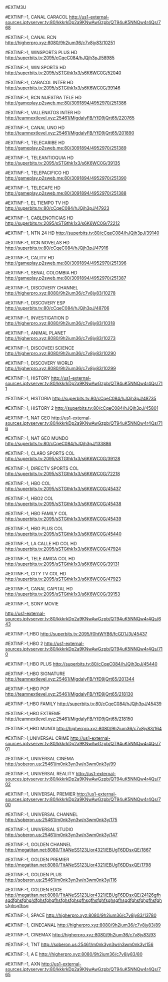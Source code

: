 #EXTM3U 

#EXTINF:-1,  CANAL CARACOL
http://us1-external-sources.iptvserver.tv:80/kkkrkDp2a9KNwAwGzpb/QT94uK5NNQw4r4Qs/768

#EXTINF:-1, CANAL RCN
http://higherpro.xyz:8080/9h2ium36/c7v8jy83/10251

#EXTINF:-1, WINSPORTS PLUS HD
http://superbits.tv:2095/cCqeC084/hJQjh3pJ/58985

#EXTINF:-1, WIN SPORTS HD
http://superbits.tv:2095/sSTGthk1x3/s6K6WC0G/52040

#EXTINF:-1, CARACOL INTER HD
http://superbits.tv:2095/sSTGthk1x3/s6K6WC0G/39146


#EXTINF:-1, RCN NUESTRA TELE HD
http://gameplay.p2sweb.me:80/3091894/4952970/251386

#EXTINF:-1, VALLENATOS INTER HD
http://teamnextlevel.xyz:25461/MigdalyFB/YfD9jQrt65/220765

#EXTINF:-1, CANAL UNO HD
http://teamnextlevel.xyz:25461/MigdalyFB/YfD9jQrt65/201890

#EXTINF:-1,  TELECARIBE HD
http://gameplay.p2sweb.me:80/3091894/4952970/251389

#EXTINF:-1,  TELEANTIOQUIA HD
http://superbits.tv:2095/sSTGthk1x3/s6K6WC0G/39135

#EXTINF:-1, TELEPACIFICO HD
http://gameplay.p2sweb.me:80/3091894/4952970/251390

#EXTINF:-1, TELECAFE HD
http://gameplay.p2sweb.me:80/3091894/4952970/251388

#EXTINF:-1,  EL TIEMPO TV HD
http://superbits.tv:80/cCqeC084/hJQjh3pJ/47923

#EXTINF:-1,  CABLENOTICIAS HD
http://superbits.tv:2095/sSTGthk1x3/s6K6WC0G/72212

#EXTINF:-1,  NTN 24 HD
http://superbits.tv:80/cCqeC084/hJQjh3pJ/39140

#EXTINF:-1,  RCN NOVELAS HD
http://superbits.tv:80/cCqeC084/hJQjh3pJ/47916

#EXTINF:-1,  CALITV HD
http://gameplay.p2sweb.me:80/3091894/4952970/251396

#EXTINF:-1,  SENAL COLOMBIA HD
http://gameplay.p2sweb.me:80/3091894/4952970/251387

#EXTINF:-1, DISCOVERY CHANNEL 
http://higherpro.xyz:8080/9h2ium36/c7v8jy83/10278

#EXTINF:-1, DISCOVERY ESP 
http://superbits.tv:80/cCqeC084/hJQjh3pJ/48706

#EXTINF:-1, INVESTIGATION D 
http://higherpro.xyz:8080/9h2ium36/c7v8jy83/10318

#EXTINF:-1, ANIMAL PLANET 
http://higherpro.xyz:8080/9h2ium36/c7v8jy83/10273

#EXTINF:-1, DISCOVEEI SCIENCE 
http://higherpro.xyz:8080/9h2ium36/c7v8jy83/10290

#EXTINF:-1, DISCOVERY WORLD 
http://higherpro.xyz:8080/9h2ium36/c7v8jy83/10299

#EXTINF:-1, HISTORY 
http://us1-external-sources.iptvserver.tv:80/kkkrkDp2a9KNwAwGzpb/QT94uK5NNQw4r4Qs/711

#EXTINF:-1, HISTORIA 
http://superbits.tv:80/cCqeC084/hJQjh3pJ/48735

#EXTINF:-1, HISTORY 2 
http://superbits.tv:80/cCqeC084/hJQjh3pJ/45801

#EXTINF:-1, NAT GEO 
http://us1-external-sources.iptvserver.tv:80/kkkrkDp2a9KNwAwGzpb/QT94uK5NNQw4r4Qs/716

#EXTINF:-1, NAT GEO MUNDO 
http://superbits.tv:80/cCqeC084/hJQjh3pJ/133886



#EXTINF:-1, CLARO SPORTS COL
http://superbits.tv:2095/sSTGthk1x3/s6K6WC0G/39128

#EXTINF:-1, DIRECTV SPORTS COL
http://superbits.tv:2095/sSTGthk1x3/s6K6WC0G/72218

#EXTINF:-1, HBO COL
http://superbits.tv:2095/sSTGthk1x3/s6K6WC0G/45437

#EXTINF:-1, HBO2 COL
http://superbits.tv:2095/sSTGthk1x3/s6K6WC0G/45438

#EXTINF:-1, HBO FAMILY COL
http://superbits.tv:2095/sSTGthk1x3/s6K6WC0G/45439

#EXTINF:-1, HBO PLUS COL
http://superbits.tv:2095/sSTGthk1x3/s6K6WC0G/45440

#EXTINF:-1, LA CALLE HD COL HD
http://superbits.tv:2095/sSTGthk1x3/s6K6WC0G/47924

#EXTINF:-1, TELE AMIGA COL HD
http://superbits.tv:2095/sSTGthk1x3/s6K6WC0G/39131

#EXTINF:-1, CITY TV COL HD
http://superbits.tv:2095/sSTGthk1x3/s6K6WC0G/47923

#EXTINF:-1, CANAL CAPITAL HD
http://superbits.tv:2095/sSTGthk1x3/s6K6WC0G/39153


#EXTINF:-1, SONY MOVIE 

http://us1-external-sources.iptvserver.tv:80/kkkrkDp2a9KNwAwGzpb/QT94uK5NNQw4r4Qs/643

#EXTINF:-1,HBO 
http://superbits.tv:2095/f0htWYB6/fcGD1J3j/45437

#EXTINF:-1,HBO 2
http://us1-external-sources.iptvserver.tv:80/kkkrkDp2a9KNwAwGzpb/QT94uK5NNQw4r4Qs/710

#EXTINF:-1,HBO PLUS
http://superbits.tv:80/cCqeC084/hJQjh3pJ/45440

#EXTINF:-1,HBO SIGNATURE
http://teamnextlevel.xyz:25461/MigdalyFB/YfD9jQrt65/201344

#EXTINF:-1,HBO POP
http://teamnextlevel.xyz:25461/MigdalyFB/YfD9jQrt65/218130

#EXTINF:-1,HBO FAMILY
http://superbits.tv:80/cCqeC084/hJQjh3pJ/45439

#EXTINF:-1,HBO EXTREME
http://teamnextlevel.xyz:25461/MigdalyFB/YfD9jQrt65/218150

#EXTINF:-1,HBO MUNDI
http://higherpro.xyz:8080/9h2ium36/c7v8jy83/164

#EXTINF:-1,UNIVERSAL CRIME
http://us1-external-sources.iptvserver.tv:80/kkkrkDp2a9KNwAwGzpb/QT94uK5NNQw4r4Qs/701

#EXTINF:-1, UNIVERSAL CINEMA
http://soberon.us:25461/m0nk3yn3w/n3wm0nk3y/99

#EXTINF:-1, UNIVERSAL REALITY
http://us1-external-sources.iptvserver.tv:80/kkkrkDp2a9KNwAwGzpb/QT94uK5NNQw4r4Qs/702

#EXTINF:-1, UNIVERSAL PREMIER
http://us1-external-sources.iptvserver.tv:80/kkkrkDp2a9KNwAwGzpb/QT94uK5NNQw4r4Qs/700

#EXTINF:-1, UNIVERSAL CHANNEL
http://soberon.us:25461/m0nk3yn3w/n3wm0nk3y/175

#EXTINF:-1, UNIVERSAL STUDIO
http://soberon.us:25461/m0nk3yn3w/n3wm0nk3y/147

#EXTINF:-1, GOLDEN CHANNEL
http://megatitan.net:8080/TitANeSS123Llor4321/EBUgT6DDsxQE/1867

#EXTINF:-1, GOLDEN PREMIER
http://megatitan.net:8080/TitANeSS123Llor4321/EBUgT6DDsxQE/1798

#EXTINF:-1, GOLDEN PLUS
http://soberon.us:25461/m0nk3yn3w/n3wm0nk3y/116

#EXTINF:-1, GOLDEN EDGE
http://megatitan.net:8080/TitANeSS123Llor4321/EBUgT6DDsxQE/24126gfhsgdfghsfghg/dfghsfghgfhsfghsfghsgfhsgfhsfghfsghsgfhsgdfghsfghgfhsfghsfghsgfhsg

#EXTINF:-1, SPACE
http://higherpro.xyz:8080/9h2ium36/c7v8jy83/13780

#EXTINF:-1,  CINECANAL
http://higherpro.xyz:8080/9h2ium36/c7v8jy83/89

#EXTINF:-1, CINEMAX
http://higherpro.xyz:8080/9h2ium36/c7v8jy83/93

#EXTINF:-1,  TNT
http://soberon.us:25461/m0nk3yn3w/n3wm0nk3y/156

#EXTINF:-1,  A E
http://higherpro.xyz:8080/9h2ium36/c7v8jy83/80

#EXTINF:-1,  AXN
http://us1-external-sources.iptvserver.tv:80/kkkrkDp2a9KNwAwGzpb/QT94uK5NNQw4r4Qs/765





